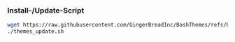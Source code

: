 ### Install-/Update-Script

```bash
wget https://raw.githubusercontent.com/GingerBreadInc/BashThemes/refs/heads/main/themes_update.sh -O themes_update.sh && chmod +x themes_update.sh
./themes_update.sh
```
